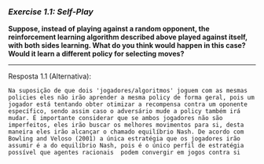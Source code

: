### *Exercise 1.1: Self-Play*

**Suppose, instead of playing against a random opponent, the reinforcement learning algorithm described above played against itself, with both sides learning. What do you think would happen in this case? Would it learn a different policy for selecting moves?**


---
Resposta 1.1 (Alternativa):

```
Na suposição de que dois 'jogadores/algoritmos' joguem com as mesmas policies eles não irão aprender a mesma policy de forma geral, pois um jogador está tentando obter otimizar a recompensa contra um oponente específico, sendo assim caso o adversário mude a policy também irá mudar. É importante considerar que se ambos jogadores não são imperfeitos, eles irão buscar os melhores movimentos para si, desta maneira eles irão alcançar o chamado equilíbrio Nash. De acordo com Bowling and Veloso (2001) a única estratégia que os jogadores irão assumir é a do equilíbrio Nash, pois é o único perfil de estratégia possível que agentes racionais  podem convergir em jogos contra si
```